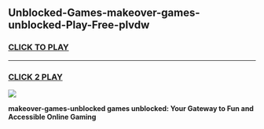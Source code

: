 
## Unblocked-Games-makeover-games-unblocked-Play-Free-plvdw
<h3>
<a href="https://premium76.site?title=makeover-games-unblocked&ref=17A">CLICK TO PLAY</a></h3>
<hr>

<h3>
<a href="https://premium76.site?title=makeover-games-unblocked&ref=17A">CLICK 2 PLAY</a>
  
</h3>

<a href="https://premium76.site?title=makeover-games-unblocked&ref=17A"><img src="https://clearcache.store/games.png"></a>


**makeover-games-unblocked games unblocked: Your Gateway to Fun and Accessible Online Gaming**
